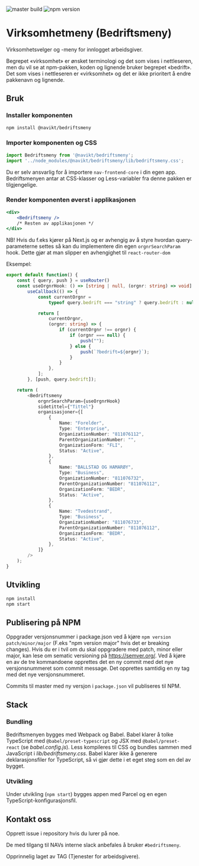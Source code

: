 ![master build](https://github.com/navikt/bedriftsmeny/actions/workflows/ci.yaml/badge.svg?branch=master)
![npm version](https://img.shields.io/npm/v/@navikt/bedriftsmeny?label=current%20version)

# Virksomhetmeny (Bedriftsmeny)

Virksomhetsvelger og -meny for innlogget arbeidsgiver.

Begrepet «virksomhet» er ønsket terminologi og det som vises i nettleseren, men
du vil se at npm-pakken, koden og lignende bruker begrepet «bedrift». Det som vises i nettleseren er «virksomhet» og
det er ikke prioritert å endre pakkenavn og lignende.

## Bruk

### Installer komponenten

```sh
npm install @navikt/bedriftsmeny
```

### Importer komponenten og CSS

```js
import Bedriftsmeny from '@navikt/bedriftsmeny';
import '../node_modules/@navikt/bedriftsmeny/lib/bedriftsmeny.css';
```

Du er selv ansvarlig for å importere `nav-frontend-core` i din egen app. Bedriftsmenyen antar at CSS-klasser og Less-variabler fra denne pakken er tilgjengelige.

### Render komponenten øverst i applikasjonen

```jsx
<div>
    <Bedriftsmeny />
    /* Resten av applikasjonen */
</div>
```

NB! Hvis du f.eks kjører på Next.js og er avhengig av å styre hvordan query-parameterne settes så kan du implementere din egen `orgnrSearchParam` hook. Dette gjør at man slipper en avhengighet til `react-router-dom` 

Eksempel:
````typescript jsx
export default function() {
    const { query, push } = useRouter()
    const useOrgnrHook: () => [string | null, (orgnr: string) => void] =
        useCallback(() => {
            const currentOrgnr =
                typeof query.bedrift === "string" ? query.bedrift : null;

            return [
                currentOrgnr,
                (orgnr: string) => {
                    if (currentOrgnr !== orgnr) {
                        if (orgnr === null) {
                            push("");
                        } else {
                            push(`?bedrift=${orgnr}`);
                        }
                    }
                },
            ];
        }, [push, query.bedrift]);

    return (
        <Bedriftsmeny
            orgnrSearchParam={useOrgnrHook}
            sidetittel={"Tittel"}
            organisasjoner={[
                {
                    Name: "Forelder",
                    Type: "Enterprise",
                    OrganizationNumber: "811076112",
                    ParentOrganizationNumber: "",
                    OrganizationForm: "FLI",
                    Status: "Active",
                },
                {
                    Name: "BALLSTAD OG HAMARØY",
                    Type: "Business",
                    OrganizationNumber: "811076732",
                    ParentOrganizationNumber: "811076112",
                    OrganizationForm: "BEDR",
                    Status: "Active",
                },
                {
                    Name: "Tvedestrand",
                    Type: "Business",
                    OrganizationNumber: "811076733",
                    ParentOrganizationNumber: "811076112",
                    OrganizationForm: "BEDR",
                    Status: "Active",
                },
            ]}
        />
    );
}

````

## Utvikling

```sh
npm install
npm start
```

## Publisering på NPM


Oppgrader versjonsnummer i package.json ved å kjøre `npm version patch/minor/major` (F.eks 
"npm version major" hvis det er breaking changes). Hvis du er i tvil om du skal oppgradere med patch, minor eller
major, kan lese om sematic versioning på https://semver.org/. Ved å kjøre en av de tre kommandoene opprettes det en ny
commit med det nye versjonsnummeret som commit message.
Det opprettes samtidig en ny tag med det nye versjonsnummeret.

Commits til master med ny versjon i `package.json` vil publiseres til NPM.

## Stack

### Bundling

Bedriftsmenyen bygges med Webpack og Babel. Babel klarer å tolke TypeScript med `@babel/preset-typescript` og JSX med `@babel/preset-react` (se _babel.config.js_). Less kompileres til CSS og bundles sammen med JavaScript i _lib/bedriftsmeny.css_. Babel klarer ikke å generere deklarasjonsfiler for TypeScript, så vi gjør dette i et eget steg som en del av bygget.

### Utvikling

Under utvikling (`npm start`) bygges appen med Parcel og en egen TypeScript-konfigurasjonsfil.

## Kontakt oss
Opprett issue i repository hvis du lurer på noe.

De med tilgang til NAVs interne slack anbefales å bruker `#bedriftsmeny`.

Opprinnelig laget av TAG (Tjenester for arbeidsgivere).

